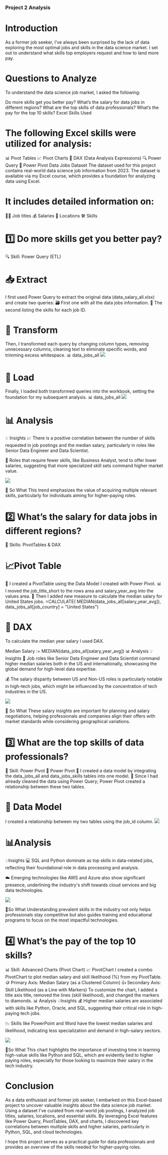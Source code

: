 ### Project 2 Analysis

# Introduction
As a former job seeker, I’ve always been surprised by the lack of data exploring the most optimal jobs and skills in the data science market. I set out to understand what skills top employers request and how to land more pay.

# Questions to Analyze
To understand the data science job market, I asked the following:

Do more skills get you better pay?
What’s the salary for data jobs in different regions?
What are the top skills of data professionals?
What’s the pay for the top 10 skills?
Excel Skills Used

# The following Excel skills were utilized for analysis:

📊 Pivot Tables
📈 Pivot Charts
🧮 DAX (Data Analysis Expressions)
🔍 Power Query
💪 Power Pivot
Data Jobs Dataset
The dataset used for this project contains real-world data science job information from 2023. The dataset is available via my Excel course, which provides a foundation for analyzing data using Excel.

# It includes detailed information on:

👨‍💼 Job titles
💰 Salaries
📍 Locations
🛠️ Skills

# 1️⃣ Do more skills get you better pay?

🔍 Skill: Power Query (ETL)

# 📥 Extract
I first used Power Query to extract the original data (data_salary_all.xlsx) and create two queries:
🗃️ First one with all the data jobs information.
🔧 The second listing the skills for each job ID.
# 🔄 Transform
Then, I transformed each query by changing column types, removing unnecessary columns, cleaning text to eliminate specific words, and trimming excess whitespace.
📊 data_jobs_all
![](https://github.com/ssrakshe/Data-Analytics--Excel/blob/2f5726d378d943b3f8c7b7917dffe40d9ad52490/Project%202%20Dashboard/11.png)

# 🔗 Load
Finally, I loaded both transformed queries into the workbook, setting the foundation for my subsequent analysis.
📊 data_jobs_all
![](https://github.com/ssrakshe/Data-Analytics--Excel/blob/0c31d2cde388aa9631f0a25ca95c55af26b16bad/Project%202%20Dashboard/12.png)

# 📊 Analysis
💡 Insights
📈 There is a positive correlation between the number of skills requested in job postings and the median salary, particularly in roles like Senior Data Engineer and Data Scientist.

💼 Roles that require fewer skills, like Business Analyst, tend to offer lower salaries, suggesting that more specialized skill sets command higher market value.

![](https://github.com/ssrakshe/Data-Analytics--Excel/blob/e8c4371c3c5e1696d22d984695c7ca193df1ab5b/Project%202%20Dashboard/2_Project_Analysis_Chart1.png)


🤔 So What
This trend emphasizes the value of acquiring multiple relevant skills, particularly for individuals aiming for higher-paying roles.

# 2️⃣ What’s the salary for data jobs in different regions?
🧮 Skills: PivotTables & DAX
# 📈Pivot Table
🔢 I created a PivotTable using the Data Model I created with Power Pivot.
📊 I moved the job_title_short to the rows area and salary_year_avg into the values area.
🧮 Then I added new measure to calculate the median salary for United States jobs.
=CALCULATE(
    MEDIAN(data_jobs_all[salary_year_avg]),
    data_jobs_all[job_country] = "United States")
# 🧮 DAX
To calculate the median year salary I used DAX.

Median Salary := MEDIAN(data_jobs_all[salary_year_avg])
📊 Analysis
💡 Insights
💼 Job roles like Senior Data Engineer and Data Scientist command higher median salaries both in the US and internationally, showcasing the global demand for high-level data expertise.

💰 The salary disparity between US and Non-US roles is particularly notable in high-tech jobs, which might be influenced by the concentration of tech industries in the US.

![](https://github.com/ssrakshe/Data-Analytics--Excel/blob/e47e9872fd176bf487a5fc91029d7413e849756f/Project%202%20Dashboard/13.png)

🤔 So What
These salary insights are important for planning and salary negotiations, helping professionals and companies align their offers with market standards while considering geographical variations.

# 3️⃣ What are the top skills of data professionals?
🔧 Skill: Power Pivot
💪 Power Pivot
🔗 I created a data model by integrating the data_jobs_all and data_jobs_skills tables into one model.
🧹 Since I had already cleaned the data using Power Query; Power Pivot created a relationship between these two tables.

# 🔗 Data Model
I created a relationship between my two tables using the job_id column.
![](https://github.com/ssrakshe/Data-Analytics--Excel/blob/a8bde9860ed71f64f7981e466f737d0d7e7cbd81/Project%202%20Dashboard/14.png)


# 📊Analysis
💡Insights
💻 SQL and Python dominate as top skills in data-related jobs, reflecting their foundational role in data processing and analysis.

☁️ Emerging technologies like AWS and Azure also show significant presence, underlining the industry's shift towards cloud services and big data technologies.

![](https://github.com/ssrakshe/Data-Analytics--Excel/blob/67a4afa6adf09ea239804c7c2aa178f054448b1c/Project%202%20Dashboard/15.png)


🤔So What
Understanding prevalent skills in the industry not only helps professionals stay competitive but also guides training and educational programs to focus on the most impactful technologies.

# 4️⃣ What’s the pay of the top 10 skills?
📊 Skill: Advanced Charts (Pivot Chart)
📈 PivotChart
I created a combo PivotChart to plot median salary and skill likelihood (%) from my PivotTable.
🪙 Primary Axis: Median Salary (as a Clustered Column)
👍 Secondary Axis: Skill Likelihood (as a Line with Markers)
To customize the chart, I added a title axis title, removed the lines (skill likelihood), and changed the markers to diamonds.
📊 Analysis
💡Insights
💰 Higher median salaries are associated with skills like Python, Oracle, and SQL, suggesting their critical role in high-paying tech jobs.

📉 Skills like PowerPoint and Word have the lowest median salaries and likelihood, indicating less specialization and demand in high-salary sectors.

![](https://github.com/ssrakshe/Data-Analytics--Excel/blob/5d37793ae190e3e86c236932ad7c5e959c9349b3/Project%202%20Dashboard/16.png)

🤔So What
This chart highlights the importance of investing time in learning high-value skills like Python and SQL, which are evidently tied to higher paying roles, especially for those looking to maximize their salary in the tech industry.

# Conclusion
As a data enthusiast and former job seeker, I embarked on this Excel-based project to uncover valuable insights about the data science job market. Using a dataset I've curated from real-world job postings, I analyzed job titles, salaries, locations, and essential skills. By leveraging Excel features like Power Query, PivotTables, DAX, and charts, I discovered key correlations between multiple skills and higher salaries, particularly in Python, SQL, and cloud technologies.

I hope this project serves as a practical guide for data professionals and provides an overview of the skills needed for higher-paying roles.






